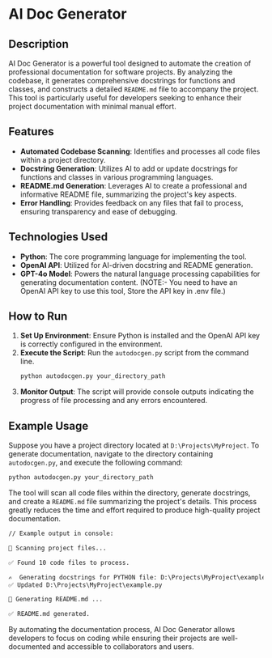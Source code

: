 # AI Doc Generator

## Description
AI Doc Generator is a powerful tool designed to automate the creation of professional documentation for software projects. By analyzing the codebase, it generates comprehensive docstrings for functions and classes, and constructs a detailed `README.md` file to accompany the project. This tool is particularly useful for developers seeking to enhance their project documentation with minimal manual effort.

## Features
- **Automated Codebase Scanning**: Identifies and processes all code files within a project directory.
- **Docstring Generation**: Utilizes AI to add or update docstrings for functions and classes in various programming languages.
- **README.md Generation**: Leverages AI to create a professional and informative README file, summarizing the project's key aspects.
- **Error Handling**: Provides feedback on any files that fail to process, ensuring transparency and ease of debugging.

## Technologies Used
- **Python**: The core programming language for implementing the tool.
- **OpenAI API**: Utilized for AI-driven docstring and README generation.
- **GPT-4o Model**: Powers the natural language processing capabilities for generating documentation content.
(NOTE:- You need to have an OpenAI API key to use this tool, Store the API key in .env file.)

## How to Run
1. **Set Up Environment**: Ensure Python is installed and the OpenAI API key is correctly configured in the environment.
2. **Execute the Script**: Run the `autodocgen.py` script from the command line.
   ```sh
   python autodocgen.py your_directory_path
   ```
3. **Monitor Output**: The script will provide console outputs indicating the progress of file processing and any errors encountered.

## Example Usage
Suppose you have a project directory located at `D:\Projects\MyProject`. To generate documentation, navigate to the directory containing `autodocgen.py`, and execute the following command:

```sh
python autodocgen.py your_directory_path
```

The tool will scan all code files within the directory, generate docstrings, and create a `README.md` file summarizing the project's details. This process greatly reduces the time and effort required to produce high-quality project documentation.

```markdown
// Example output in console:

🔎 Scanning project files...

✅ Found 10 code files to process.

✍️  Generating docstrings for PYTHON file: D:\Projects\MyProject\example.py
✅ Updated D:\Projects\MyProject\example.py

📄 Generating README.md ...

✅ README.md generated.
```

By automating the documentation process, AI Doc Generator allows developers to focus on coding while ensuring their projects are well-documented and accessible to collaborators and users.
